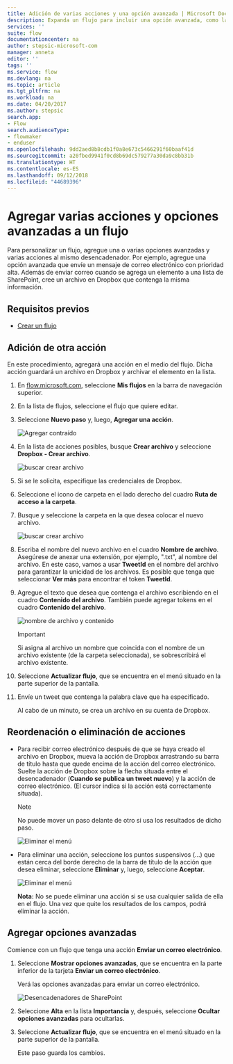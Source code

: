 ```yaml
---
title: Adición de varias acciones y una opción avanzada | Microsoft Docs
description: Expanda un flujo para incluir una opción avanzada, como la configuración el correo electrónico para que tenga alta prioridad y agregar otra acción al mismo evento.
services: ''
suite: flow
documentationcenter: na
author: stepsic-microsoft-com
manager: anneta
editor: ''
tags: ''
ms.service: flow
ms.devlang: na
ms.topic: article
ms.tgt_pltfrm: na
ms.workload: na
ms.date: 04/20/2017
ms.author: stepsic
search.app:
- Flow
search.audienceType:
- flowmaker
- enduser
ms.openlocfilehash: 9dd2aed8b8cdb1f0a8e673c5466291f60baaf41d
ms.sourcegitcommit: a20fbed9941f0cd8b69dc579277a30da9c8bb31b
ms.translationtype: HT
ms.contentlocale: es-ES
ms.lasthandoff: 09/12/2018
ms.locfileid: "44689396"
---
```

# <a name="add-multiple-actions-and-advanced-options-to-a-flow"></a>Agregar varias acciones y opciones avanzadas a un flujo
Para personalizar un flujo, agregue una o varias opciones avanzadas y varias acciones al mismo desencadenador. Por ejemplo, agregue una opción avanzada que envíe un mensaje de correo electrónico con prioridad alta. Además de enviar correo cuando se agrega un elemento a una lista de SharePoint, cree un archivo en Dropbox que contenga la misma información.

## <a name="prerequisites"></a>Requisitos previos
* [Crear un flujo](get-started-logic-flow.md)

## <a name="add-another-action"></a>Adición de otra acción
En este procedimiento, agregará una acción en el medio del flujo. Dicha acción guardará un archivo en Dropbox y archivar el elemento en la lista.

1. En [flow.microsoft.com](https://flow.microsoft.com), seleccione **Mis flujos** en la barra de navegación superior.
2. En la lista de flujos, seleccione el flujo que quiere editar.
3. Seleccione **Nuevo paso** y, luego, **Agregar una acción**.
   
    ![Agregar contraído](./media/multi-step-logic-flow/add-action.png)
4. En la lista de acciones posibles, busque **Crear archivo** y seleccione **Dropbox - Crear archivo**.
   
    ![buscar crear archivo](./media/multi-step-logic-flow/create-file-search.png)
5. Si se le solicita, especifique las credenciales de Dropbox.
6. Seleccione el icono de carpeta en el lado derecho del cuadro **Ruta de acceso a la carpeta**.
7. Busque y seleccione la carpeta en la que desea colocar el nuevo archivo.
   
    ![buscar crear archivo](./media/multi-step-logic-flow/create-file-folder.png)
8. Escriba el nombre del nuevo archivo en el cuadro **Nombre de archivo**. Asegúrese de anexar una extensión, por ejemplo, ".txt", al nombre del archivo. En este caso, vamos a usar **TweetId** en el nombre del archivo para garantizar la unicidad de los archivos. Es posible que tenga que seleccionar **Ver más** para encontrar el token **TweetId**.
9. Agregue el texto que desea que contenga el archivo escribiendo en el cuadro **Contenido del archivo**. También puede agregar tokens en el cuadro **Contenido del archivo**.
   
    ![nombre de archivo y contenido](./media/multi-step-logic-flow/create-file-name-and-contents.png)
   
   > [!IMPORTANT]
   > Si asigna al archivo un nombre que coincida con el nombre de un archivo existente (de la carpeta seleccionada), se sobrescribirá el archivo existente.
   > 
   > 
10. Seleccione **Actualizar flujo**, que se encuentra en el menú situado en la parte superior de la pantalla.
11. Envíe un tweet que contenga la palabra clave que ha especificado.
    
     Al cabo de un minuto, se crea un archivo en su cuenta de Dropbox.

## <a name="reorder-or-delete-an-action"></a>Reordenación o eliminación de acciones
* Para recibir correo electrónico después de que se haya creado el archivo en Dropbox, mueva la acción de Dropbox arrastrando su barra de título hasta que quede encima de la acción del correo electrónico. Suelte la acción de Dropbox sobre la flecha situada entre el desencadenador (**Cuando se publica un tweet nuevo**) y la acción de correo electrónico. (El cursor indica si la acción está correctamente situada).
  
  > [!NOTE]
  > No puede mover un paso delante de otro si usa los resultados de dicho paso.
  > 
  > 
  
    ![Eliminar el menú](./media/multi-step-logic-flow/draggingaction.png)
* Para eliminar una acción, seleccione los puntos suspensivos (...) que están cerca del borde derecho de la barra de título de la acción que desea eliminar, seleccione **Eliminar** y, luego, seleccione **Aceptar**.
  
    ![Eliminar el menú](./media/multi-step-logic-flow/deletemenu.png)
  
     **Nota:** No se puede eliminar una acción si se usa cualquier salida de ella en el flujo. Una vez que quite los resultados de los campos, podrá eliminar la acción.

## <a name="add-advanced-options"></a>Agregar opciones avanzadas
Comience con un flujo que tenga una acción **Enviar un correo electrónico**.

1. Seleccione **Mostrar opciones avanzadas**, que se encuentra en la parte inferior de la tarjeta **Enviar un correo electrónico**.
   
     Verá las opciones avanzadas para enviar un correo electrónico.
   
    ![Desencadenadores de SharePoint](./media/multi-step-logic-flow/advanced.png)
2. Seleccione **Alta** en la lista **Importancia** y, después, seleccione **Ocultar opciones avanzadas** para ocultarlas.
3. Seleccione **Actualizar flujo**, que se encuentra en el menú situado en la parte superior de la pantalla.
   
     Este paso guarda los cambios.

